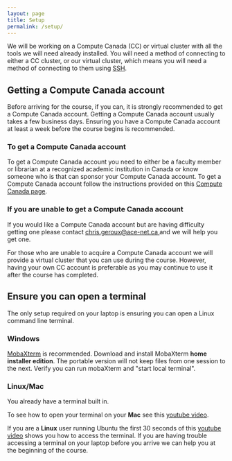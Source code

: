 ```yaml
---
layout: page
title: Setup
permalink: /setup/
---
```


We will be working on a Compute Canada (CC) or virtual cluster with all the tools we will need already installed. You will need a method of connecting to either a CC cluster, or our virtual cluster, which means you will need a method of connecting to them using [SSH](https://docs.computecanada.ca/wiki/SSH).

## Getting a Compute Canada account
Before arriving for the course, if you can, it is strongly recommended to get a Compute Canada account. Getting a Compute Canada account usually takes a few business days. Ensuring you have a Compute Canada account at least a week before the course begins is recommended.

### To get a Compute Canada account
To get a Compute Canada account you need to either be a faculty member or librarian at a recognized academic institution in Canada or know someone who is that can sponsor your Compute Canada account. To get a Compute Canada account follow the instructions provided on this [Compute Canada page](https://www.computecanada.ca/research-portal/account-management/apply-for-an-account/).

### If you are unable to get a Compute Canada account
If you would like a Compute Canada account but are having difficulty getting one please contact [chris.geroux@ace-net.ca ](mailto:chris.geroux@ace-net.ca ) and we will help you get one.

For those who are unable to acquire a Compute Canada account we will provide a virtual cluster that you can use during the course. However, having your own CC account is preferable as you may continue to use it after the course has completed.

## Ensure you can open a terminal
The only setup required on your laptop is ensuring you can open a Linux command line terminal.

### Windows
[MobaXterm](http://mobaxterm.mobatek.net/) is recommended. Download and install MobaXterm **home installer edition**. The portable version will not keep files from one session to the next. Verify you can run mobaXterm and "start local terminal". 

### Linux/Mac
You already have a terminal built in.

To see how to open your terminal on your **Mac** see this [youtube video](https://www.youtube.com/watch?v=zw7Nd67_aFw).

If you are a **Linux** user running Ubuntu the first 30 seconds of this [youtube video](https://www.youtube.com/watch?v=_xUvH2iRizU) shows you how to access the terminal. If you are having trouble accessing a terminal on your laptop before you arrive we can help you at the beginning of the course.
